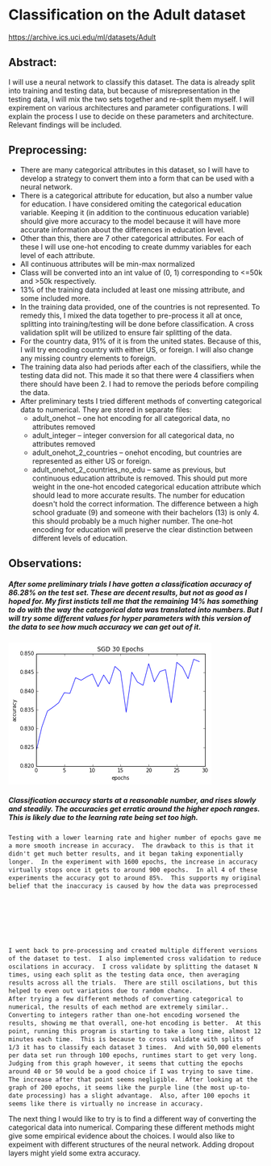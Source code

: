 # Classification on the Adult dataset
https://archive.ics.uci.edu/ml/datasets/Adult

## Abstract:
I will use a neural network to classify this dataset.  The data is already split into training and testing data, but because of misrepresentation in the testing data, I will mix the two sets together and re-split them myself.  I will expirement on various architectures and parameter configurations.  I will explain the process I use to decide on these parameters and architecture.  Relevant findings will be included.
## Preprocessing:
* There are many categorical attributes in this dataset, so I will have to develop a strategy to convert them into a form that can be used with a neural network.
* There is a categorical attribute for education, but also a number value for education.  I have considered omiting the categorical education variable.  Keeping it (in addition to the continuous education variable) should give more accuracy to the model because it will have more accurate information about the differences in education level.
* Other than this, there are 7 other categorical attributes.  For each of these I will use one-hot encoding to create dummy variables for each level of each attribute.
* All continuous attributes will be min-max normalized
* Class will be converted into an int value of (0, 1) corresponding to <=50k and >50k respectively.
* 13% of the training data included at least one missing attribute, and some included more.
* In the training data provided, one of the countries is not represented.  To remedy this, I mixed the data together to pre-process it all at once, splitting into training/testing will be done before classification.  A cross validation split will be utilized to ensure fair splitting of the data.
* For the country data, 91% of it is from the united states.  Because of this, I will try encoding country with either US, or foreign.  I will also change any missing country elements to foreign.
* The training data also had periods after each of the classifiers, while the testing data did not.  This made it so that there were 4 classifiers when there should have been 2.  I had to remove the periods before compiling the data.
* After preliminary tests I tried different methods of converting categorical data to numerical.  They are stored in separate files:
   * adult_onehot – one hot encoding for all categorical data, no attributes removed
   * adult_integer – integer conversion for all categorical data, no attributes removed
   * adult_onehot_2_countries – onehot encoding, but countries are represented as either US or foreign.
   * adult_onehot_2_countries_no_edu – same as previous, but continuous education attribute is removed.  This should put more weight in the one-hot encoded categorical education attribute which should lead to more accurate results.  The number for education doesn't hold the correct information.  The difference between a high school graduate (9) and someone with their bachelors (13) is only 4.  this should probably be a much higher number.  The one-hot encoding for education will preserve the clear distinction between different levels of education.


## Observations:
##### After some preliminary trials I have gotten a classification accuracy of 86.28% on the test set.  These are decent results, but not as good as I hoped for.  My first insticts tell me that the remaining 14% has something to do with the way the categorical data was translated into numbers.  But I will try some different values for hyper parameters with this version of the data to see how much accuracy we can get out of it.	
![30 epochs](graphs/sgd_onehot_30_zoom.png?raw=true)
##### Classification accuracy starts at a reasonable number, and rises slowly and steadily.  The accuracies get erratic around the higher epoch ranges.  This is likely due to the learning rate being set too high.  






	Testing with a lower learning rate and higher number of epochs gave me a more smooth increase in accuracy.  The drawback to this is that it didn't get much better results, and it began taking exponentially longer.  In the experiment with 1600 epochs, the increase in accuracy virtually stops once it gets to around 900 epochs.  In all 4 of these experiments the accuracy got to around 85%.  This supports my original belief that the inaccuracy is caused by how the data was preprocessed







	I went back to pre-processing and created multiple different versions of the dataset to test.  I also implemented cross validation to reduce oscilations in accuracy.  I cross validate by splitting the dataset N times, using each split as the testing data once, then averaging results across all the trials.  There are still oscilations, but this helped to even out variations due to random chance.  
	After trying a few different methods of converting categorical to numerical, the results of each method are extremely similar..  Converting to integers rather than one-hot encoding worsened the results, showing me that overall, one-hot encoding is better.  At this point, running this program is starting to take a long time, almost 12 minutes each time.  This is because to cross validate with splits of 1/3 it has to classify each dataset 3 times.  And with 50,000 elements per data set run through 100 epochs, runtimes start to get very long.  Judging from this graph however, it seems that cutting the epochs around 40 or 50 would be a good choice if I was trying to save time.  The increase after that point seems negligible.  After looking at the graph of 200 epochs, it seems like the purple line (the most up-to-date processing) has a slight advantage.  Also, after 100 epochs it seems like there is virtually no increase in accuracy.

	






















The next thing I would like to try is to find a different way of converting the categorical data into numerical.  Comparing these different methods might give some empirical evidence about the choices.
	I would also like to expeiment with different structures of the neural network.  Adding dropout layers might yield some extra accuracy.
